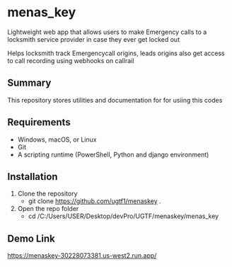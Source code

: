 # menas_key

Lightweight web app that allows users to make Emergency calls to a locksmith service provider in case they ever get locked out

Helps locksmith track Emergencycall origins, leads origins also get access to call recording using webhooks on callrail

## Summary
This repository stores utilities and documentation for for usiing this codes

## Requirements
- Windows, macOS, or Linux
- Git
- A scripting runtime (PowerShell, Python and django environment)


## Installation
1. Clone the repository
    - git clone <https://github.com/ugtf1/menaskey> .
2. Open the repo folder
    - cd /C:/Users/USER/Desktop/devPro/UGTF/menaskey/menas_key


## Demo Link
https://menaskey-30228073381.us-west2.run.app/

